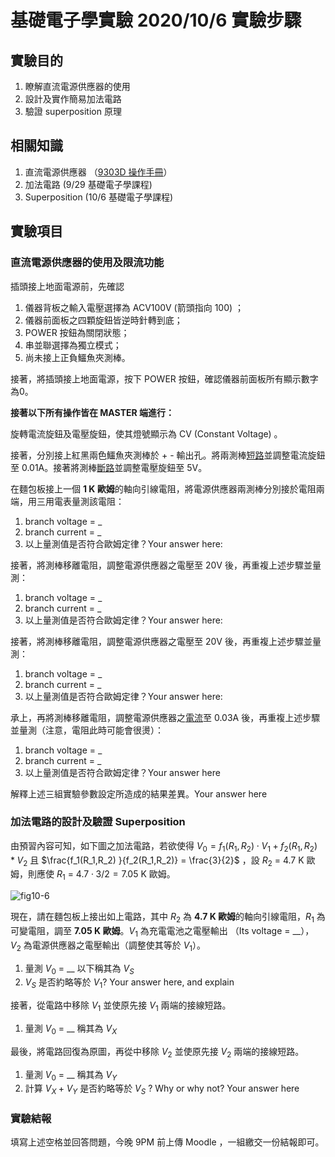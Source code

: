 # 基礎電子學實驗 2020/10/6  實驗步驟

## 實驗目的

1. 瞭解直流電源供應器的使用
2. 設計及實作簡易加法電路
3. 驗證 superposition 原理

## 相關知識

1. 直流電源供應器 （[9303D 操作手冊](https://www.google.com/url?sa=t&rct=j&q=&esrc=s&source=web&cd=&ved=2ahUKEwirgZyPx57sAhUozIsBHU1XD14QFjAAegQIBhAC&url=https%3A%2F%2Fwww.lockinc.com.tw%2Fv_comm%2Finc%2Fproduct_file_download.asp%3Fcustomer_id%3D2496%26lang%3D1%26id%3D619763%26file_name%3Dp_190326_07111.pdf&usg=AOvVaw20VTch7tLveAGh4d8wMnK9)）
2. 加法電路  (9/29 基礎電子學課程)
3. Superposition  (10/6 基礎電子學課程)

## 實驗項目

### 直流電源供應器的使用及限流功能

插頭接上地面電源前，先確認

1. 儀器背板之輸入電壓選擇為 ACV100V (箭頭指向 100) ；
2. 儀器前面板之四顆旋鈕皆逆時針轉到底；
3. POWER 按鈕為關閉狀態；
4. 串並聯選擇為獨立模式；
5. 尚未接上正負鱷魚夾測棒。

接著，將插頭接上地面電源，按下 POWER 按鈕，確認儀器前面板所有顯示數字為0。

**接著以下所有操作皆在 MASTER 端進行：**

旋轉電流旋鈕及電壓旋鈕，使其燈號顯示為 CV (Constant Voltage) 。

接著，分別接上紅黑兩色鱷魚夾測棒於 + - 輸出孔。將兩測棒<u>短路</u>並調整電流旋鈕至 0.01A。接著將測棒<u>斷路</u>並調整電壓旋鈕至 5V。

在麵包板接上一個 **1 K 歐姆**的軸向引線電阻，將電源供應器兩測棒分別接於電阻兩端，用三用電表量測該電阻：

1. branch voltage = _
2. branch current = _
3. 以上量測值是否符合歐姆定律？Your answer here:

接著，將測棒移離電阻，調整電源供應器之電壓至 20V 後，再重複上述步驟並量測：

1. branch voltage = _
2. branch current = _
3. 以上量測值是否符合歐姆定律？Your answer here:

接著，將測棒移離電阻，調整電源供應器之電壓至 20V 後，再重複上述步驟並量測：

1. branch voltage = _
2. branch current = _
3. 以上量測值是否符合歐姆定律？Your answer here:

承上，再將測棒移離電阻，調整電源供應器之<u>電流</u>至 0.03A 後，再重複上述步驟並量測（注意，電阻此時可能會很燙）：

1. branch voltage = _
2. branch current = _
3. 以上量測值是否符合歐姆定律？Your answer here

解釋上述三組實驗參數設定所造成的結果差異。Your answer here



### 加法電路的設計及驗證 Superposition

由預習內容可知，如下圖之加法電路，若欲使得 $V_0 = f_1(R_1,R_2) \cdot V_1 + f_2(R_1,R_2) * V_2$ 且 $\frac{f_1(R_1,R_2) }{f_2(R_1,R_2)} = \frac{3}{2}$ ，設 $R_2$ = 4.7 K 歐姆，則應使 $R_1$ = $4.7\cdot 3/2=7.05$ K 歐姆。

![fig10-6](C:\Users\User\iCloudDrive\Courses\CSU0008\fig10-6.png)

現在，請在麵包板上接出如上電路，其中 $R_2$ 為 **4.7 K 歐姆**的軸向引線電阻，$R_1$ 為可變電阻，調至 **7.05 K 歐姆**。$V_1$ 為充電電池之電壓輸出 （Its voltage = __）， $V_2$ 為電源供應器之電壓輸出（調整使其等於 $V_1$）。

1. 量測 $V_0$ = __  以下稱其為 $V_S$
2. $V_S$ 是否約略等於 $V_1$? Your answer here, and explain

接著，從電路中移除 $V_1$ 並使原先接 $V_1$ 兩端的接線短路。

1. 量測 $V_0$ = __   稱其為 $V_X$

最後，將電路回復為原圖，再從中移除 $V_2$ 並使原先接 $V_2$ 兩端的接線短路。

1. 量測 $V_0$ = __   稱其為 $V_Y$
2. 計算 $V_X+V_Y$ 是否約略等於 $V_S$ ? Why or why not? Your answer here



### 實驗結報

填寫上述空格並回答問題，今晚 9PM 前上傳 Moodle ，一組繳交一份結報即可。